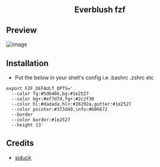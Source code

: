 <h2 align="center"> Everblush fzf </h2> 

## Preview 
![image](https://user-images.githubusercontent.com/59060246/158614947-99ac4bd5-d9d4-4c01-86ed-2f87bbf3913f.png)

## Installation 

- Put the below in your shell's config i.e .bashrc .zshrc etc

```
export FZF_DEFAULT_OPTS='
  --color fg:#5d6466,bg:#1e2527
  --color bg+:#ef7d7d,fg+:#2c2f30
  --color hl:#dadada,hl+:#26292a,gutter:#1e2527
  --color pointer:#373d49,info:#606672
  --border
  --color border:#1e2527
  --height 13'
```

## Credits 

- [siduck](https://github.com/siduck)
